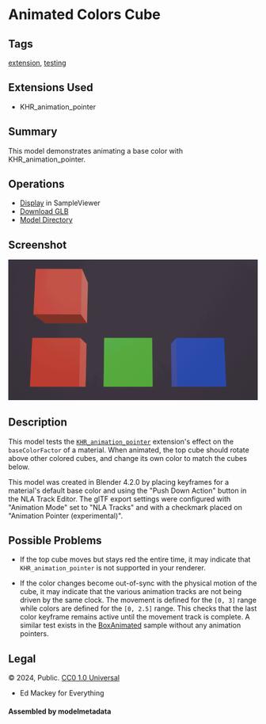 # Animated Colors Cube

## Tags

[extension](../Models-extension.md), [testing](../Models-testing.md)

## Extensions Used

* KHR_animation_pointer

## Summary

This model demonstrates animating a base color with KHR_animation_pointer.

## Operations

* [Display](https://github.khronos.org/glTF-Sample-Viewer-Release/?model=https://raw.GithubUserContent.com/KhronosGroup/glTF-Sample-Assets/main/./Models/AnimatedColorsCube/glTF-Binary/AnimatedColorsCube.glb) in SampleViewer
* [Download GLB](https://raw.GithubUserContent.com/KhronosGroup/glTF-Sample-Assets/main/./Models/AnimatedColorsCube/glTF-Binary/AnimatedColorsCube.glb)
* [Model Directory](./)

## Screenshot

![screenshot](screenshot/screenshot-large.gif)

## Description

This model tests the [`KHR_animation_pointer`](https://github.com/KhronosGroup/glTF/tree/main/extensions/2.0/Khronos/KHR_animation_pointer) extension's effect on the `baseColorFactor` of a material.  When animated, the top cube should rotate above other colored cubes, and change its own color to match the cubes below.

This model was created in Blender 4.2.0 by placing keyframes for a material's default base color and using the "Push Down Action" button in the NLA Track Editor.  The glTF export settings were configured with "Animation Mode" set to "NLA Tracks" and with a checkmark placed on "Animation Pointer (experimental)".

## Possible Problems

- If the top cube moves but stays red the entire time, it may indicate that `KHR_animation_pointer` is not supported in your renderer.

- If the color changes become out-of-sync with the physical motion of the cube, it may indicate that the various animation tracks are not being driven by the same clock.  The movement is defined for the `[0, 3]` range while colors are defined for the `[0, 2.5]` range. This checks that the last color keyframe remains active until the movement track is complete. A similar test exists in the [BoxAnimated](../BoxAnimated) sample without any animation pointers.


## Legal

&copy; 2024, Public. [CC0 1.0 Universal](https://creativecommons.org/publicdomain/zero/1.0/legalcode)

 - Ed Mackey for Everything

#### Assembled by modelmetadata